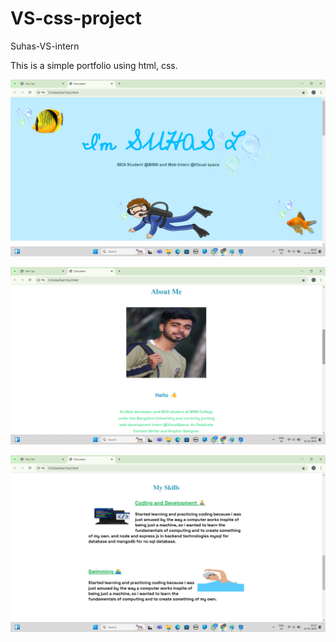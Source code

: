 # VS-css-project
Suhas-VS-intern

This is a simple portfolio using html, css.

![image alt](https://github.com/Suhas-l6361/VS-css-project/blob/693952dfb2db5733be49c45cc5f4ee63b121a0ee/Screenshot%20(12).png)

![image alt](https://github.com/Suhas-l6361/VS-css-project/blob/549a272fd4ed083c9f5d8ab05a8f32bf949b5be2/Screenshot%20(13).png)

![image alt](https://github.com/Suhas-l6361/VS-css-project/blob/75609ff3ba5c5285633add6cd8ceb57c9b0c84e5/Screenshot%20(14).png)
